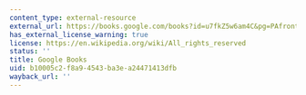 ```yaml
---
content_type: external-resource
external_url: https://books.google.com/books?id=u7fkZ5w6am4C&pg=PAfrontcover#v=onepage&q&f=false
has_external_license_warning: true
license: https://en.wikipedia.org/wiki/All_rights_reserved
status: ''
title: Google Books
uid: b10005c2-f8a9-4543-ba3e-a24471413dfb
wayback_url: ''
---
```

